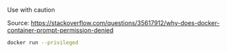 Use with caution

Source: https://stackoverflow.com/questions/35617912/why-does-docker-container-prompt-permission-denied

```bash
docker run --privileged
```
